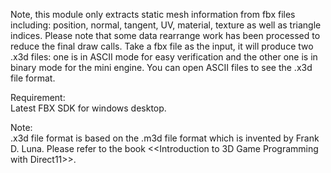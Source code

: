Note, this module only extracts static mesh information from fbx files including: position, normal, tangent, UV, material, texture as well as triangle indices. Please note that some data rearrange work has been processed to reduce the final draw calls. Take a fbx file as the input, it will produce two .x3d files: one is in ASCII mode for easy verification and the other one is in binary mode for the mini engine. You can open ASCII files to see the .x3d file format.  

Requirement:  
Latest FBX SDK for windows desktop.

Note:  
.x3d file format is based on the .m3d file format which is invented by Frank D. Luna. Please refer to the book <<Introduction to 3D Game Programming with Direct11>>. 
